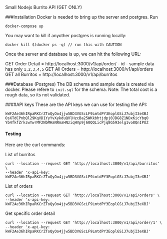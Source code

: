 Small Nodejs Burrito API (GET ONLY)

###Installation
Docker is needed to bring up the server and postgres. Run


```
docker-compose up
```

You may want to kill if anyother postgres is running locally:

```
docker kill $(docker ps -q) // run this with CAUTION
```

Once the server and database is up, we can hit the following URL:

GET Order Detail = http://localhost:3000/v1/api/order/<id> - id - sample data has only `1,2,3,4,5`
GET All Orders = http://localhost:3000/v1/api/orders
GET all Burritos = http://localhost:3000/v1/api/burritos


###Database (Postgres)
The DB schema and sample data is created via docker. Please refere to `init.sql` for the schema. 
Note: The total cost is a rough data, so its not validated. 

####API keys
These are the API keys we can use for testing the API:

```
kWF2Ae36hIRpaRKCrZToQyOo4jjw5BD3VGScLF9LmtdPY3EoplGSiJ7ubjI3eXBJ
OsXTdCPnbQl29KqVD1YyYvXykduQVlHzcBa25WKkbhtjdpj0JDG8Z1NDxKicYbqO
Yb4fkfZrkzwYwrMF2NbMHaNRmaHNziqHVp9j60QQLicPjq8G593elg1vo8QnIPUZ
```

#### Testing

Here are the curl commands:

List of burritos
```
curl --location --request GET 'http://localhost:3000/v1/api/burritos' \
--header 'x-api-key: kWF2Ae36hIRpaRKCrZToQyOo4jjw5BD3VGScLF9LmtdPY3EoplGSiJ7ubjI3eXBJ'
```

List of orders
```
curl --location --request GET 'http://localhost:3000/v1/api/orders' \
--header 'x-api-key: kWF2Ae36hIRpaRKCrZToQyOo4jjw5BD3VGScLF9LmtdPY3EoplGSiJ7ubjI3eXBJ'
```

Get specific order detail
```
curl --location --request GET 'http://localhost:3000/v1/api/order/1' \
--header 'x-api-key: kWF2Ae36hIRpaRKCrZToQyOo4jjw5BD3VGScLF9LmtdPY3EoplGSiJ7ubjI3eXBJ'
```



